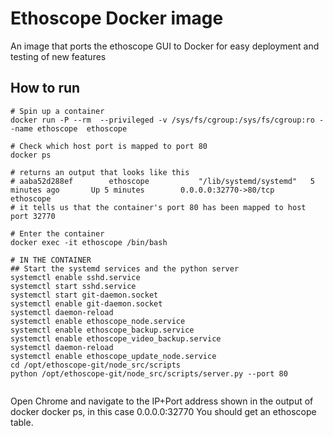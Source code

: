 # Ethoscope Docker image


An image that ports the ethoscope GUI to Docker for easy deployment and testing of new features

## How to run

```
# Spin up a container
docker run -P --rm  --privileged -v /sys/fs/cgroup:/sys/fs/cgroup:ro --name ethoscope  ethoscope

# Check which host port is mapped to port 80
docker ps

# returns an output that looks like this
# aaba52d288ef        ethoscope           "/lib/systemd/systemd"   5 minutes ago       Up 5 minutes        0.0.0.0:32770->80/tcp   ethoscope
# it tells us that the container's port 80 has been mapped to host port 32770

# Enter the container
docker exec -it ethoscope /bin/bash

# IN THE CONTAINER
## Start the systemd services and the python server
systemctl enable sshd.service
systemctl start sshd.service
systemctl start git-daemon.socket
systemctl enable git-daemon.socket
systemctl daemon-reload
systemctl enable ethoscope_node.service
systemctl enable ethoscope_backup.service
systemctl enable ethoscope_video_backup.service
systemctl daemon-reload
systemctl enable ethoscope_update_node.service
cd /opt/ethoscope-git/node_src/scripts
python /opt/ethoscope-git/node_src/scripts/server.py --port 80


```

Open Chrome and navigate to the IP+Port address shown in the output of docker docker ps, in this case 0.0.0.0:32770
You should get an ethoscope table.





